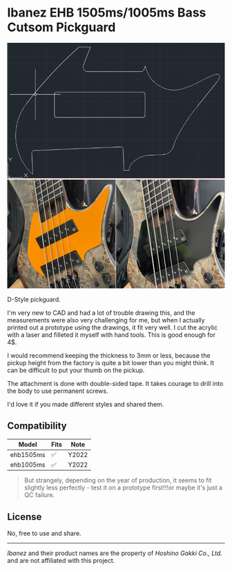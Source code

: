 # Ibanez EHB 1505ms/1005ms Bass Cutsom Pickguard

![Preview](/images/preview.png)
![Preview](/images/preview2.png)


D-Style pickguard.

I'm very new to CAD and had a lot of trouble drawing this, and the measurements were also very challenging for me, but when I actually printed out a prototype using the drawings, it fit very well. I cut the acrylic with a laser and filleted it myself with hand tools. This is good enough for 4$.

I would recommend keeping the thickness to 3mm or less, because the pickup height from the factory is quite a bit lower than you might think. It can be difficult to put your thumb on the pickup. 

The attachment is done with double-sided tape. It takes courage to drill into the body to use permanent screws.

I'd love it if you made different styles and shared them.



## Compatibility
| Model | Fits | Note |
| --- | --- | --- | 
| ehb1505ms | ✅ | Y2022 |
| ehb1005ms | ✅ | Y2022 |

>  But strangely, depending on the year of production, it seems to fit slightly less perfectly - test it on a prototype first!!!or maybe it's just a QC failure.


## License

No, free to use and share. 

---
*Ibanez* and their product names are the property of *Hoshino Gakki Co., Ltd.* and are not affiliated with this project.
